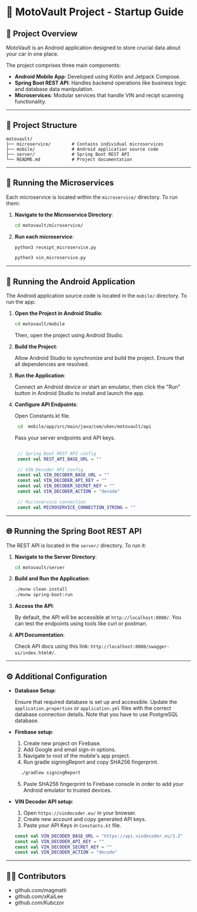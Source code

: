 
# 🚗 MotoVault Project - Startup Guide

## 🧭 Project Overview

MotoVault is an Android application designed to store crucial data about your car in one place.

The project comprises three main components:

- **Android Mobile App**: Developed using Kotlin and Jetpack Compose.
- **Spring Boot REST API**: Handles backend operations like business logic and database data manipulation.
- **Microservices**: Modular services that handle VIN and recipt scanning functionality.

---

## 📁 Project Structure

```
motovault/
├── microservice/        # Contains individual microservices
├── mobile/              # Android application source code
├── server/              # Spring Boot REST API
└── README.md            # Project documentation
```

---

## 🚀 Running the Microservices

Each microservice is located within the `microservice/` directory. To run them:

1. **Navigate to the Microservice Directory**:

   ```bash
   cd motovault/microservice/
   ```

2. **Run each microservice**:

   ```bash
   python3 receipt_microservice.py

   python3 vin_microservice.py
   ```

---

## 📱 Running the Android Application

The Android application source code is located in the `mobile/` directory. To run the app:

1. **Open the Project in Android Studio**:

   ```bash
   cd motovault/mobile
   ```

   Then, open the project using Android Studio.

2. **Build the Project**:

   Allow Android Studio to synchronize and build the project. Ensure that all dependencies are resolved.

3. **Run the Application**:

   Connect an Android device or start an emulator, then click the "Run" button in Android Studio to install and launch the app.

4. **Configure API Endpoints**:

   Open Constants.kt file.

   ```bash
    cd  mobile/app/src/main/java/com/uken/motovault/api

   ```

   Pass your server endpoints and API keys.

   ```kotlin

    // Spring Boot REST API config
    const val REST_API_BASE_URL = ""

    // VIN Decoder API Config
    const val VIN_DECODER_BASE_URL = ""
    const val VIN_DECODER_API_KEY = ""
    const val VIN_DECODER_SECRET_KEY = ""
    const val VIN_DECODER_ACTION = "decode"

    // Microservice connection
    const val MICROSERVICE_CONNECTION_STRING = ""

   ```

---

## 🌐 Running the Spring Boot REST API

The REST API is located in the `server/` directory. To run it:

1. **Navigate to the Server Directory**:

   ```bash
   cd motovault/server
   ```

2. **Build and Run the Application**:

   ```bash
   ./mvnw clean install
   ./mvnw spring-boot:run
   ```

3. **Access the API**:

   By default, the API will be accessible at `http://localhost:8080/`. You can test the endpoints using tools like curl or postman.

4. **API Documentation**:

   Check API docs using this link: 
    `http://localhost:8080/swagger-ui/index.html#/`.

---

## ⚙️ Additional Configuration

- **Database Setup**:

  Ensure that required database is set up and accessible. Update the `application.properties` or `application.yml` files with the correct database connection details. Note that you have to use PostgreSQL database.

- **Firebase setup**:

  1. Create new project on Firebase. 
  2. Add Google and email sign-in options.
  3. Navigate to root of the mobile's app project.
  4. Run gradle signingReport and copy SHA256 fingerprint.

  ```bash
    ./gradlew signingReport
  ``` 
  5. Paste SHA256 fingerprint to Firebase console in order to add your Android emulator to trusted devices.

- **VIN Decoder API setup**:
    1. Open `https://vindecoder.eu/` in your browser.
    2. Create new account and copy generated API keys.
    3. Paste your API Keys in `Constants.kt` file.

    ```kotlin
    const val VIN_DECODER_BASE_URL = "https://api.vindecoder.eu/3.2"
    const val VIN_DECODER_API_KEY = ""
    const val VIN_DECODER_SECRET_KEY = ""
    const val VIN_DECODER_ACTION = "decode"
    ```

---

##  👨‍💻 Contributors

* github.com/magmatti
* github.com/xKaiLee
* github.com/Kubczor
